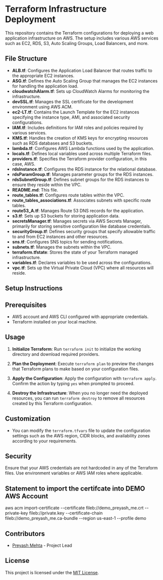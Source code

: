 # Terraform Infrastructure Deployment

This repository contains the Terraform configurations for deploying a web application infrastructure on AWS. The setup includes various AWS services such as EC2, RDS, S3, Auto Scaling Groups, Load Balancers, and more.

## File Structure

- **ALB.tf**: Configures the Application Load Balancer that routes traffic to the appropriate EC2 instances.
- **ASG.tf**: Defines the Auto Scaling Group that manages the EC2 instances for handling the application load.
- **cloudwatchAlarm.tf**: Sets up CloudWatch Alarms for monitoring the infrastructure.
- **devSSL.tf**: Manages the SSL certificate for the development environment using AWS ACM.
- **ec2-LT.tf**: Contains the Launch Template for the EC2 instances specifying the instance type, AMI, and associated security configurations.
- **IAM.tf**: Includes definitions for IAM roles and policies required by various services.
- **KMS.tf**: Handles the creation of KMS keys for encrypting resources such as RDS databases and S3 buckets.
- **lambda.tf**: Configures AWS Lambda functions used by the application.
- **locals.tf**: Defines local variables used across multiple Terraform files.
- **providers.tf**: Specifies the Terraform provider configuration, in this case, AWS.
- **rdsInstance.tf**: Configures the RDS instance for the relational database.
- **rdsParamGroup.tf**: Manages parameter groups for the RDS instances.
- **rdsSubnetGroup.tf**: Defines subnet groups for the RDS instances to ensure they reside within the VPC.
- **README.md**: This file.
- **route_tables.tf**: Configures route tables within the VPC.
- **route_tables_associations.tf**: Associates subnets with specific route tables.
- **route53_A.tf**: Manages Route 53 DNS records for the application.
- **s3.tf**: Sets up S3 buckets for storing application data.
- **secretsManager.tf**: Manages secrets via AWS Secrets Manager, primarily for storing sensitive configuration like database credentials.
- **securityGroup.tf**: Defines security groups that specify allowable traffic to and from EC2 instances and other resources.
- **sns.tf**: Configures SNS topics for sending notifications.
- **subnets.tf**: Manages the subnets within the VPC.
- **terraform.tfstate**: Stores the state of your Terraform managed infrastructure.
- **variables.tf**: Declares variables to be used across the configurations.
- **vpc.tf**: Sets up the Virtual Private Cloud (VPC) where all resources will reside.

## Setup Instructions

## Prerequisites
- AWS account and AWS CLI configured with appropriate credentials.
- Terraform installed on your local machine.

## Usage
1. **Initialize Terraform**:
   Run `terraform init` to initialize the working directory and download required providers.

2. **Plan the Deployment**:
   Execute `terraform plan` to preview the changes that Terraform plans to make based on your configuration files.

3. **Apply the Configuration**:
   Apply the configuration with `terraform apply`. Confirm the action by typing `yes` when prompted to proceed.

4. **Destroy the Infrastructure**:
   When you no longer need the deployed resources, you can run `terraform destroy` to remove all resources created by this Terraform configuration.

## Customization
- You can modify the `terraform.tfvars` file to update the configuration settings such as the AWS region, CIDR blocks, and availability zones according to your requirements.

## Security
Ensure that your AWS credentials are not hardcoded in any of the Terraform files. Use environment variables or AWS IAM roles where applicable.

## Statement to import the certifcate into DEMO AWS Account
aws acm import-certificate --certificate fileb://demo_preyash_me.crt --private-key fileb://private.key --certificate-chain fileb://demo_preyash_me.ca-bundle --region us-east-1 --profile demo

## Contributors
- [Preyash Mehta](https://www.linkedin.com/in/preyash-mehta/) - Project Lead

## License
This project is licensed under the [MIT License](link-to-license-file).